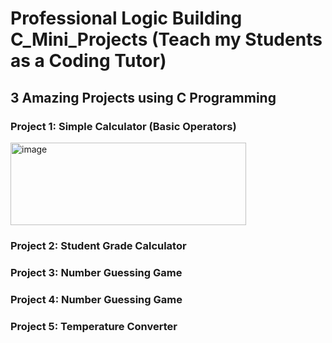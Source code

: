 # Professional Logic Building C_Mini_Projects (Teach my Students as a Coding Tutor)

## 3 Amazing Projects using C Programming



### Project 1: Simple Calculator (Basic Operators)
<img width="377" height="132" alt="image" src="https://github.com/user-attachments/assets/154a71c1-a622-418d-958b-8c895c3d0bb6" />

### Project 2: Student Grade Calculator


### Project 3: Number Guessing Game


### Project 4: Number Guessing Game


### Project 5: Temperature Converter 
